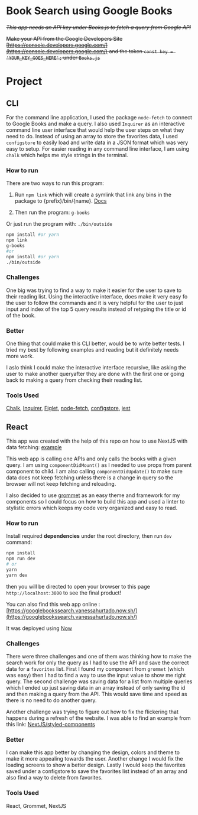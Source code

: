# Book Search using Google Books

~~_This app needs an API key under Books.js to fetch a query from Google API_~~

~~Make your API from the Google Developers Site [https://console.developers.google.com/](https://console.developers.google.com/) and the token `const key = 'YOUR_KEY_GOES_HERE';` under `Books.js`~~

# Project

## CLI

For the command line application, I used the package `node-fetch` to connect to Google Books and make a query. I also used `Inquirer` as an interactive command line user interface that would help the user steps on what they need to do. Instead of using an array to store the favorites data, I used `configstore` to easily load and write data in a JSON format which was very easy to setup. For easier reading in any command line interface, I am using `chalk` which helps me style strings in the terminal.

### How to run

There are two ways to run this program:

1. Run `npm link` which will create a symlink that link any bins in the package to {prefix}/bin/{name}. [Docs](https://docs.npmjs.com/cli/link.html)

2. Then run the program:
   `g-books`

Or just run the program with:
`./bin/outside`

```bash
npm install #or yarn
npm link
g-books
#or
npm install #or yarn
./bin/outside

```

### Challenges

One big was trying to find a way to make it easier for the user to save to their reading list. Using the interactive interface, does make it very easy fo the user to follow the commands and it is very helpful for the user to just input and index of the top 5 query results instead of retyping the title or id of the book.

### Better

One thing that could make this CLI better, would be to write better tests. I tried my best by following examples and reading but it definitely needs more work.

I aslo think I could make the interactive interface recursive, like asking the user to make another queryafter they are done with the first one or going back to making a query from checking their reading list.

### Tools Used

[Chalk](https://github.com/chalk/chalk), [Inquirer](https://github.com/SBoudrias/Inquirer.js/), [Figlet](https://github.com/patorjk/figlet.js), [node-fetch](https://github.com/bitinn/node-fetch), [configstore](https://github.com/yeoman/configstore), [jest](https://jestjs.io/)

## React

This app was created with the help of this repo on how to use NextJS with data fetching: [example](https://github.com/zeit/next.js/tree/canary/examples/data-fetch)

This web app is calling one APIs and only calls the books with a given query.
I am using `componentDidMount()` as I needed to use props from parent component to child. I am also calling `componentDidUpdate()` to make sure data does not keep fetching unless there is a change in query so the browser will not keep fetching and reloading.

I also decided to use [grommet](https://v2.grommet.io/) as an easy theme and framework for my components so I could focus on how to build this app and used a linter to stylistic errors which keeps my code very organized and easy to read.

### How to run

Install required **dependencies** under the root directory, then run `dev` command:

```bash
npm install
npm run dev
# or
yarn
yarn dev
```

then you will be directed to open your browser to this page `http://localhost:3000` to see the final product!

You can also find this web app online : [https://googlebookssearch.vanessahurtado.now.sh/](https://googlebookssearch.vanessahurtado.now.sh/)

It was deployed using [Now](https://github.com/zeit/now)

### Challenges

There were three challenges and one of them was thinking how to make the search work for only the query as I had to use the API and save the correct data for a `favorites` list. First I found my component from `grommet` (which was easy) then I had to find a way to use the input value to show me right query.
The second challenge was saving data for a list from multiple queries which I ended up just saving data in an array instead of only saving the id and then making a query from the API. This would save time and speed as there is no need to do another query.

Another challenge was trying to figure out how to fix the flickering that happens during a refresh of the website. I was able to find an example from this link: [NextJS/styled-components](https://github.com/zeit/next.js/tree/canary/examples/with-styled-components)

### Better

I can make this app better by changing the design, colors and theme to make it more appealing towards the user. Another change I would fix the loading screens to show a better design. Lastly I would keep the favorites saved under a configstore to save the favorites list instead of an array and also find a way to delete from favorites.

### Tools Used

React, Grommet, NextJS
